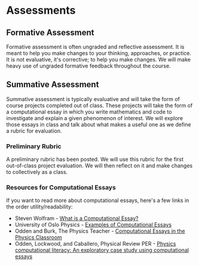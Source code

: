 # Assessments

## Formative Assessment

Formative assessment is often ungraded and reflective assessment. It is meant to help you make changes to your thinking, approaches, or practice. It is not evaluative, it's corrective; to help you make changes. We will make heavy use of ungraded formative feedback throughout the course. 

## Summative Assessment

Summative assessment is typically evaluative and will take the form of course projects completed out of class. These projects will take the form of a computational essay in which you write mathematics and code to investigate and explain a given phenomenon of interest. We will explore those essays in class and talk about what makes a useful one as we define a rubric for evaluation. 

### Preliminary Rubric

A preliminary rubric has been posted. We will use this rubric for the first out-of-class project evaluation. We will then reflect on it and make changes to collectively as a class.

### Resources for Computational Essays

If you want to read more about computational essays, here's a few links in the order utility/readability:

* Steven Wolfram - [What is a Computational Essay?](https://writings.stephenwolfram.com/2017/11/what-is-a-computational-essay/)
* University of Oslo Physics - [Examples of Computational Essays](https://uio-ccse.github.io/computational-essay-showroom/)
* Odden and Burk, The Physics Teacher - [Computational Essays in the Physics Classroom](https://aapt.scitation.org/doi/abs/10.1119/1.5145471)
* Odden, Lockwood, and Caballero, Physical Review PER - [Physics computational literacy: An exploratory case study using computational essays](https://journals.aps.org/prper/abstract/10.1103/PhysRevPhysEducRes.15.020152)

